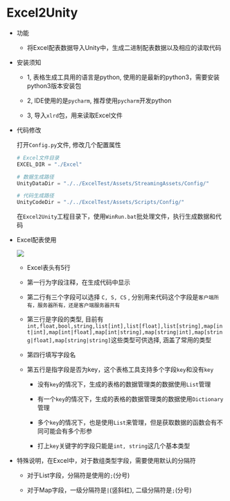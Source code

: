 # Excel2Unity

* 功能

	* 将Excel配表数据导入Unity中，生成二进制配表数据以及相应的读取代码
   
* 安装须知
	
	* 1, 表格生成工具用的语言是python, 使用的是最新的python3，需要安装python3版本安装包	
    	        
    * 2, IDE使用的是`pycharm`, 推荐使用`pycharm`开发python
    
	* 3, 导入`xlrd`包，用来读取Excel文件

* 代码修改
	
	打开`Config.py`文件, 修改几个配置属性
	
	 ```python
    # Excel文件目录
	EXCEL_DIR = "./Excel"
    
    # 数据生成路径
	UnityDataDir = "./../ExcelTest/Assets/StreamingAssets/Config/"
	
	# 代码生成路径
	UnityCodeDir = "./../ExcelTest/Assets/Scripts/Config/"	
    ```
	
	在`Excel2Unity`工程目录下，使用`WinRun.bat`批处理文件，执行生成数据和代码

* Excel配表使用

	![](https://raw.githubusercontent.com/xieliujian/Excel2Unity/master/Snapshots/Doc1.bmp)
	
	* Excel表头有5行

	* 第一行为字段注释，在生成代码中显示

	* 第二行有三个字段可以选择 `C, S, CS` , 分别用来代码这个字段是`客户端所有，服务器所有，还是客户端服务器共有`

	* 第三行是字段的类型, 目前有`int,float,bool,string,list[int],list[float],list[string],map[int|int],map[int|float],map[int|string],map[string|int],map[string|float],map[string|string]`这些类型可供选择, 涵盖了常用的类型

	* 第四行填写字段名

	* 第五行是指字段是否为key，这个表格工具支持多个字段`key`和没有`key`
        
        * 没有`key`的情况下，生成的表格的数据管理类的数据使用`List`管理
        
        * 有一个`key`的情况下，生成的表格的数据管理类的数据使用`Dictionary`管理
        
        * 多个`key`的情况下，也是使用`List`来管理，但是获取数据的函数会有不同可能会有多个形参
    	
    	* 打上`key`关键字的字段只能是`int, string`这几个基本类型

* 特殊说明，在Excel中，对于数组类型字段，需要使用默认的分隔符

	* 对于List字段，分隔符是使用的` ; `(分号)

	* 对于Map字段，一级分隔符是` | `(竖斜杠), 二级分隔符是` ; `(分号)